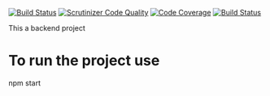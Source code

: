 [![Build Status](https://travis-ci.org/theEmelie/api-me.svg?branch=master)](https://travis-ci.org/theEmelie/api-me)
[![Scrutinizer Code Quality](https://scrutinizer-ci.com/g/theEmelie/api-me/badges/quality-score.png?b=master)](https://scrutinizer-ci.com/g/theEmelie/api-me/?branch=master)
[![Code Coverage](https://scrutinizer-ci.com/g/theEmelie/api-me/badges/coverage.png?b=master)](https://scrutinizer-ci.com/g/theEmelie/api-me/?branch=master)
[![Build Status](https://scrutinizer-ci.com/g/theEmelie/api-me/badges/build.png?b=master)](https://scrutinizer-ci.com/g/theEmelie/api-me/build-status/master)

This a backend project

To run the project use
======================
npm start
